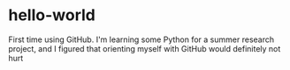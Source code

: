 # hello-world
First time using GitHub.
I'm learning some Python for a summer research project, and I figured that orienting myself with GitHub would definitely not hurt
